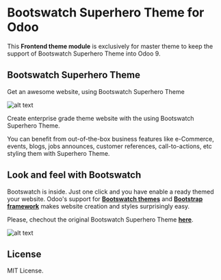 # Bootswatch Superhero Theme for Odoo

This **Frontend theme module** is exclusively for master theme to keep the support of Bootswatch Superhero Theme into Odoo 9.

## Bootswatch Superhero Theme

Get an awesome website, using Bootswatch Superhero Theme

![alt text](https://raw.githubusercontent.com/macagua/superhero_theme/master/static/description/bootswatch_superhero_odoo_website_demo.png "Bootswatch Superhero Theme into Odoo 9")

Create enterprise grade theme website with the using Bootswatch Superhero Theme.

You can benefit from out-of-the-box business features like e-Commerce, events, blogs,
jobs announces, customer references, call-to-actions, etc styling them with Superhero Theme.

## Look and feel with Bootswatch

Bootswatch is inside. Just one click and you have enable a ready themed your website.
Odoo's support for **[Bootswatch themes](http://bootswatch.com/)** and **[Bootstrap framework](http://getbootstrap.com/)** 
makes website creation and styles surprisingly easy.

Please, chechout the original Bootswatch Superhero Theme **[here](http://bootswatch.com/superhero/)**.

![alt text](https://raw.githubusercontent.com/macagua/superhero_theme/master/static/description/bootswatch_superhero_palette.png "Bootswatch Superhero Theme Palette")

## License

MIT License.

